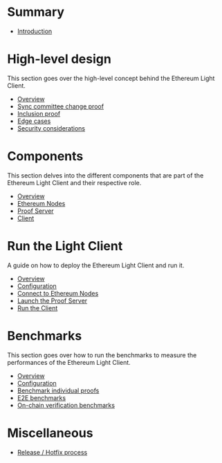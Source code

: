 # Summary

- [Introduction](./README.md)

# High-level design

This section goes over the high-level concept behind the Ethereum Light Client.

- [Overview](./design/overview.md)
- [Sync committee change proof](./design/committee_change_proof.md)
- [Inclusion proof](./design/inclusion_proof.md)
- [Edge cases](./design/edge_cases.md)
- [Security considerations](./design/security.md)

# Components

This section delves into the different components that are part of the Ethereum Light Client and their respective role.

- [Overview](./components/overview.md)
- [Ethereum Nodes](./components/eth_nodes.md)
- [Proof Server](./components/proof_server.md)
- [Client](./components/client.md)

# Run the Light Client

A guide on how to deploy the Ethereum Light Client and run it.

- [Overview](./run/overview.md)
- [Configuration](./run/configuration.md)
- [Connect to Ethereum Nodes](./run/eth_node_connection)
- [Launch the Proof Server](./run/setup_proof_server.md)
- [Run the Client](./run/setup_client.md)

# Benchmarks

This section goes over how to run the benchmarks to measure the performances of the Ethereum Light Client.

- [Overview](./benchmark/overview.md)
- [Configuration](./benchmark/configuration.md)
- [Benchmark individual proofs](./benchmark/proof.md)
- [E2E benchmarks](./benchmark/e2e.md)
- [On-chain verification benchmarks](./benchmark/on_chain.md)

# Miscellaneous

- [Release / Hotfix process](./misc/release.md)
